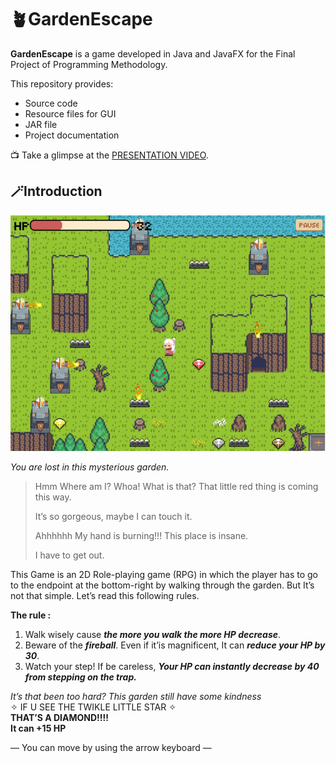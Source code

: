 # 🪴GardenEscape
**GardenEscape** is a game developed in Java and JavaFX for the Final Project of Programming Methodology.

  This repository provides:
  - Source code
  - Resource files for GUI
  - JAR file
  - Project documentation

📺 Take a glimpse at the [PRESENTATION VIDEO](https://youtu.be/QsL_jymZl1w).

## 🪄Introduction
![gameplay](res/image/introduction/gameplay.png)

_You are lost in this mysterious garden._

> Hmm Where am I? Whoa! What is that? That little red thing is coming this way. 
> 
> It’s so gorgeous, maybe I can touch it. 
> 
> Ahhhhhh My hand is burning!!! This place is insane. 
> 
> I have to get out.

This Game is an 2D Role-playing game (RPG) in which the player has to go to the endpoint at the bottom-right by walking through the garden. But It’s not that simple. Let’s read this following rules.

**The rule :**
1. Walk wisely cause _**the more you walk the more HP decrease**_.
2. Beware of the _**fireball**_. Even if it’is magnificent, It can _**reduce your HP by 30**_.
3. Watch your step! If be careless, _**Your HP can instantly decrease by 40 from stepping on the trap.**_

_It’s that been too hard? 
This garden still have some kindness_  
✧ IF U SEE THE TWIKLE LITTLE STAR ✧  
**THAT’S A DIAMOND!!!!  
It can +15 HP**  

— You can move by using the arrow keyboard —
